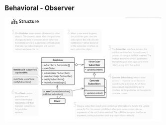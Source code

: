 ## Behavioral - Observer

[![Behavioral - Observer](../images/observer.png)](https://refactoring.guru/design-patterns/observer)
